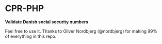 CPR-PHP
=======

**Validate Danish social security numbers**

Feel free to use it. Thanks to Oliver Nordbjerg (@nordbjerg) for making 99% of everything in this repo.
